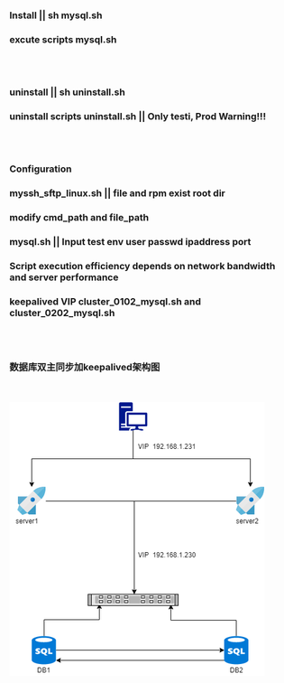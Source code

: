 ### Install   || sh mysql.sh 
### excute scripts mysql.sh
<br></br>
### uninstall || sh uninstall.sh
### uninstall scripts uninstall.sh || Only testi, Prod Warning!!!
<br></br>
### Configuration
### myssh_sftp_linux.sh || file and rpm exist root dir
### modify cmd_path and file_path
### mysql.sh || Input test env user passwd ipaddress port
### Script execution efficiency depends on network bandwidth and server performance
### keepalived VIP cluster_0102_mysql.sh and cluster_0202_mysql.sh
<br></br>

### 数据库双主同步加keepalived架构图    
<br></br>
![mysqlcluster](https://github.com/happyhelloworld/shell/blob/master/images/mysql%E9%9B%86%E7%BE%A4%E6%9E%B6%E6%9E%84%E5%9B%BE1.png)
